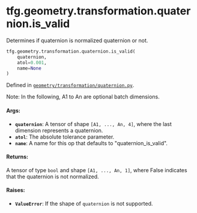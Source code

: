 <div itemscope itemtype="http://developers.google.com/ReferenceObject">
<meta itemprop="name" content="tfg.geometry.transformation.quaternion.is_valid" />
<meta itemprop="path" content="Stable" />
</div>

# tfg.geometry.transformation.quaternion.is_valid

Determines if quaternion is normalized quaternion or not.

``` python
tfg.geometry.transformation.quaternion.is_valid(
    quaternion,
    atol=0.001,
    name=None
)
```



Defined in [`geometry/transformation/quaternion.py`](https://github.com/tensorflow/graphics/blob/master/tensorflow_graphics/geometry/transformation/quaternion.py).

<!-- Placeholder for "Used in" -->

Note:
  In the following, A1 to An are optional batch dimensions.

#### Args:

* <b>`quaternion`</b>:  A tensor of shape `[A1, ..., An, 4]`, where the last dimension
    represents a quaternion.
* <b>`atol`</b>: The absolute tolerance parameter.
* <b>`name`</b>: A name for this op that defaults to "quaternion_is_valid".


#### Returns:

A tensor of type `bool` and shape `[A1, ..., An, 1]`, where False indicates
that the quaternion is not normalized.


#### Raises:

* <b>`ValueError`</b>: If the shape of `quaternion` is not supported.